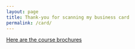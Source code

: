 ```yaml
---
layout: page
title: Thank-you for scanning my business card
permalink: /card/
---
```


[Here are the course brochures](https://sunredsecurity.au/images/Sunred_Security_course_details.pdf)
